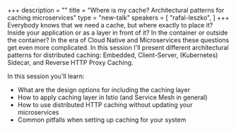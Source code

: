 +++
description = ""
title = "Where is my cache? Architectural patterns for caching microservices"
type = "new-talk"
speakers = [
        "rafal-leszko",
]
+++
Everybody knows that we need a cache, but where exactly to place it? Inside your application or as a layer in front of it? In the container or outside the container? In the era of Cloud Native and Microservices these questions get even more complicated. In this session I'll present different architectural patterns for distributed caching: Embedded, Client-Server, (Kubernetes) Sidecar, and Reverse HTTP Proxy Caching.

In this session you'll learn:

- What are the design options for including the caching layer
- How to apply caching layer in Istio (and Service Mesh in general)
- How to use distributed HTTP caching without updating your microservices
- Common pitfalls when setting up caching for your system